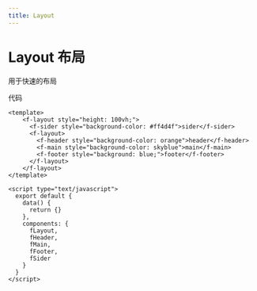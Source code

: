 ```yaml
---
title: Layout
---
```

# Layout 布局
用于快速的布局

<ClientOnly>
  <layout-demo-1></layout-demo-1>
  <layout-demo-2></layout-demo-2>
</ClientOnly>


代码

```JS
<template>
    <f-layout style="height: 100vh;">
      <f-sider style="background-color: #ff4d4f">sider</f-sider>
      <f-layout>
        <f-header style="background-color: orange">header</f-header>
        <f-main style="background-color: skyblue">main</f-main>
        <f-footer style="background: blue;">footer</f-footer>
      </f-layout>
    </f-layout>
</template>

<script type="text/javascript">
  export default {
    data() {
      return {}
    },
    components: {
      fLayout,
      fHeader,
      fMain,
      fFooter,
      fSider
    }
  }
</script>

```
